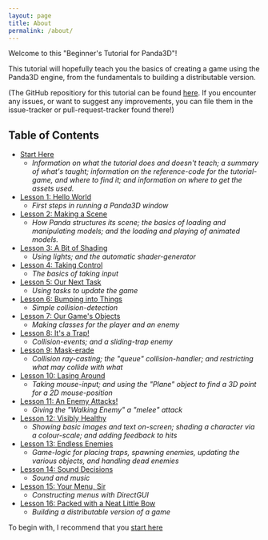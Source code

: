 ```yaml
---
layout: page
title: About
permalink: /about/
---
```


Welcome to this "Beginner's Tutorial for Panda3D"!

This tutorial will hopefully teach you the basics of creating a game using the Panda3D engine, from the fundamentals to building a distributable version.

(The GitHub repositiory for this tutorial can be found [here][gitHub]. If you encounter any issues, or want to suggest any improvements, you can file them in the issue-tracker or pull-request-tracker found there!)

Table of Contents
-
* [Start Here][startHere]
    * _Information on what the tutorial does and doesn't teach; a summary of what's taught; information on the reference-code for the tutorial-game, and where to find it; and information on where to get the assets used._
* [Lesson 1: Hello World][lesson01]
    * _First steps in running a Panda3D window_
* [Lesson 2: Making a Scene][lesson02]
    * _How Panda structures its scene; the basics of loading and manipulating models; and the loading and playing of animated models._
* [Lesson 3: A Bit of Shading][lesson03]
    * _Using lights; and the automatic shader-generator_
* [Lesson 4: Taking Control][lesson04]
    * _The basics of taking input_
* [Lesson 5: Our Next Task][lesson05]
    * _Using tasks to update the game_
* [Lesson 6: Bumping into Things][lesson06]
    * _Simple collision-detection_
* [Lesson 7: Our Game's Objects][lesson07]
    * _Making classes for the player and an enemy_
* [Lesson 8: It's a Trap!][lesson08]
    * _Collision-events; and a sliding-trap enemy_
* [Lesson 9: Mask-erade][lesson09]
    * _Collision ray-casting; the "queue" collision-handler; and restricting what may collide with what_
* [Lesson 10: Lasing Around][lesson10]
    * _Taking mouse-input; and using the "Plane" object to find a 3D point for a 2D mouse-position_
* [Lesson 11: An Enemy Attacks!][lesson11]
    * _Giving the "Walking Enemy" a "melee" attack_
* [Lesson 12: Visibly Healthy][lesson12]
    * _Showing basic images and text on-screen; shading a character via a colour-scale; and adding feedback to hits_
* [Lesson 13: Endless Enemies][lesson13]
    * _Game-logic for placing traps, spawning enemies, updating the various objects, and handling dead enemies_
* [Lesson 14: Sound Decisions][lesson14]
    * _Sound and music_
* [Lesson 15: Your Menu, Sir][lesson15]
    * _Constructing menus with DirectGUI_
* [Lesson 16: Packed with a Neat Little Bow][lesson16]
    * _Building a distributable version of a game_

To begin with, I recommend that you [start here][startHere]

[startHere]: tutorial/prologue.html
[lesson01]: tutorial/tut_lesson01.html
[lesson02]: tutorial/tut_lesson02.html
[lesson03]: tutorial/tut_lesson03.html
[lesson04]: tutorial/tut_lesson04.html
[lesson05]: tutorial/tut_lesson05.html
[lesson06]: tutorial/tut_lesson06.html
[lesson07]: tutorial/tut_lesson07.html
[lesson08]: tutorial/tut_lesson08.html
[lesson09]: tutorial/tut_lesson09.html
[lesson10]: tutorial/tut_lesson10.html
[lesson11]: tutorial/tut_lesson11.html
[lesson12]: tutorial/tut_lesson12.html
[lesson13]: tutorial/tut_lesson13.html
[lesson14]: tutorial/tut_lesson14.html
[lesson15]: tutorial/tut_lesson15.html
[lesson16]: tutorial/tut_lesson16.html
[gitHub]: https://github.com/ArsThaumaturgis/Panda3DTutorial.io
